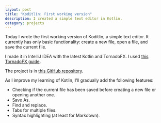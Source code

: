 ```yaml
---
layout: post
title: "Koditlin: First working version"
description: I created a simple text editor in Kotlin.
category: projects
---
```

Today I wrote the first working version of Koditlin, a simple text editor. It currently has only basic functionality: create a new file, open a file, and save the current file.

I made it in IntelliJ IDEA with the latest Kotlin and TornadoFX. I used [this TornadoFX guide](https://edvin.gitbooks.io/tornadofx-guide/).

The project is in [this GitHub repository](https://github.com/S8A/koditlin).

As I improve my learning of Kotlin, I'll gradually add the following features:
- Checking if the current file has been saved before creating a new file or opening another one.
- Save As.
- Find and replace.
- Tabs for multiple files.
- Syntax highlighting (at least for Markdown).
